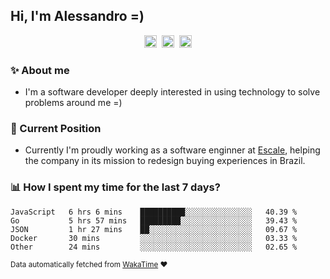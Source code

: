 ## Hi, I'm Alessandro =)

<p align="center">
  <a href="https://www.linkedin.com/in/alessandro-costa-dev/"><img src="https://img.shields.io/badge/-alessandro--costa--dev-%233f7ec6?style=flat-square&logo=Linkedin&logoColor=white" height="20"/></a>&nbsp;&nbsp;<a href="https://medium.com/@alessandro_costa"><img src="https://img.shields.io/badge/-%40alessandro__costa-%20black?style=flat-square&logo=Medium" height="20"/></a>&nbsp;&nbsp;<a href="mailto:alessandro96fc@gmail.com"><img src="https://img.shields.io/badge/-alessandro96fc%40gmail.com-%23c14438?style=flat-square&logo=Gmail&logoColor=white" height="20"/></a>
</p>

### :sparkles: About me

- I'm a software developer deeply interested in using technology to solve problems around me =)

### :office: Current Position 

-  Currently I'm proudly working as a software enginner at [Escale](https://github.com/escaletech), helping the company in its mission to redesign buying experiences in Brazil.

### :bar_chart: How I spent my time for the last 7 days?

<!--START_SECTION:waka-->
```text
JavaScript   6 hrs 6 mins    ██████████░░░░░░░░░░░░░░░   40.39 % 
Go           5 hrs 57 mins   █████████░░░░░░░░░░░░░░░░   39.43 % 
JSON         1 hr 27 mins    ██░░░░░░░░░░░░░░░░░░░░░░░   09.67 % 
Docker       30 mins         ░░░░░░░░░░░░░░░░░░░░░░░░░   03.33 % 
Other        24 mins         ░░░░░░░░░░░░░░░░░░░░░░░░░   02.65 %
```
<!--END_SECTION:waka-->

<sub>Data automatically fetched from [WakaTime](https://wakatime.com/) :heart:</sub>
